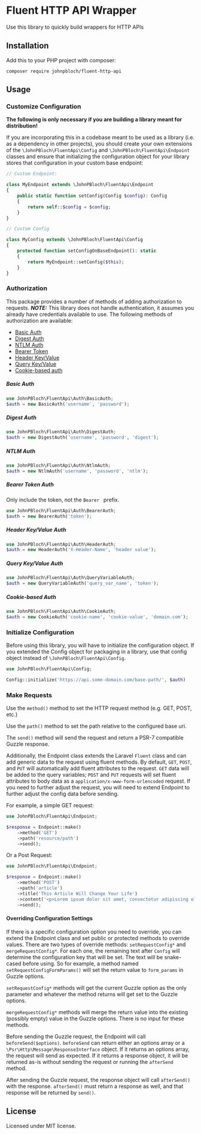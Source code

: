 # Fluent HTTP API Wrapper

Use this library to quickly build wrappers for HTTP APIs

## Installation

Add this to your PHP project with composer:

```shell
composer require johnpbloch/fluent-http-api
```

## Usage

### Customize Configuration

**The following is only necessary if you are building a library meant for distribution!**

If you are incorporating this in a codebase meant to be used as a library (i.e. as a dependency in other projects), you should create your own extensions of the `\JohnPBloch\FluentApi\Config` and `\JohnPBloch\FluentApi\Endpoint` classes and  ensure that initializing the configuration object for your library stores that configuration in your custom base endpoint:

```php
// Custom Endpoint:

class MyEndpoint extends \JohnPBloch\FluentApi\Endpoint
{
    public static function setConfig(Config $config): Config
    {
        return self::$config = $config;
    }
}

// Custom Config

class MyConfig extends \JohnPBloch\FluentApi\Config
{
    protected function setConfigOnBaseEndpoint(): static
    {
        return MyEndpoint::setConfig($this);
    }
}
```

### Authorization

This package provides a number of methods of adding authorization to requests. ***NOTE:*** This library does not handle authentication, it assumes you already have credentials available to use. The following methods of authorization are available:

- [Basic Auth](#basic-auth)
- [Digest Auth](#digest-auth)
- [NTLM Auth](#ntlm-auth)
- [Bearer Token](#bearer-token-auth)
- [Header Key/Value](#header-keyvalue-auth)
- [Query Key/Value](#query-keyvalue-auth)
- [Cookie-based auth](#cookie-based-auth)

##### Basic Auth

```php
use JohnPBloch\FluentApi\Auth\BasicAuth;
$auth = new BasicAuth('username', 'password');
```

##### Digest Auth

```php
use JohnPBloch\FluentApi\Auth\DigestAuth;
$auth = new DigestAuth('username', 'password', 'digest');
```

##### NTLM Auth

```php
use JohnPBloch\FluentApi\Auth\NtlmAuth;
$auth = new NtlmAuth('username', 'password', 'ntlm');
```

##### Bearer Token Auth

Only include the token, not the `Bearer ` prefix.

```php
use JohnPBloch\FluentApi\Auth\BearerAuth;
$auth = new BearerAuth('token');
```

##### Header Key/Value Auth

```php
use JohnPBloch\FluentApi\Auth\HeaderAuth;
$auth = new HeaderAuth('X-Header-Name', 'header value');
```

##### Query Key/Value Auth

```php
use JohnPBloch\FluentApi\Auth\QueryVariableAuth;
$auth = new QueryVariableAuth('query_var_name', 'token');
```

##### Cookie-based Auth

```php
use JohnPBloch\FluentApi\Auth\CookieAuth;
$auth = new CookieAuth('cookie-name', 'cookie-value', 'domain.com');
```

### Initialize Configuration

Before using this library, you will have to initialize the configuration object. If you extended the Config object for packaging in a library, use that config object instead of `\JohnPBloch\FluentApi\Config`.

```php
use JohnPBloch\FluentApi\Config;

Config::initialize('https://api.some-domain.com/base-path/', $auth)
```

### Make Requests

Use the `method()` method to set the HTTP request method (e.g. GET, POST, etc.)

Use the `path()` method to set the path relative to the configured base uri.

The `send()` method will send the request and return a PSR-7 compatible Guzzle response.

Additionally, the Endpoint class extends the Laravel `Fluent` class and can add generic data to the request using fluent methods. By default, `GET`, `POST`, and `PUT` will automatically add fluent attributes to the request. `GET` data will be added to the query variables; `POST` and `PUT` requests will set fluent attributes to body data as a `application/x-www-form-urlencoded` request. If you need to further adjust the request, you will need to extend Endpoint to further adjust the config data before sending.

For example, a simple GET request:

```php
use JohnPBloch\FluentApi\Endpoint;

$response = Endpoint::make()
    ->method('GET')
    ->path('resource/path')
    ->send();
```

Or a Post Request:

```php
use JohnPBloch\FluentApi\Endpoint;

$response = Endpoint::make()
    ->method('POST')
    ->path('article')
    ->title('This Article Will Change Your Life')
    ->content('<p>Lorem ipsum dolor sit amet, consectetur adipiscing elit. Quisque commodo lacus et justo dictum, in imperdiet metus sagittis. Integer vestibulum justo quis tortor venenatis, a tempus justo pulvinar. Duis feugiat id orci ac condimentum. Fusce pellentesque dapibus tempus. Nulla nisi turpis, luctus sit amet enim sed, vulputate malesuada erat. Quisque varius quam eget sapien lobortis, ut vulputate nisl elementum. Proin sollicitudin eu ipsum vel mattis.</p>')
    ->send();
```

#### Overriding Configuration Settings

If there is a specific configuration option you need to override, you can extend the Endpoint class and set public or protected methods to override values. There are two types of override methods: `setRequestConfig*` and `mergeRequestConfig*`. For each one, the remaining text after `Config` will determine the configuration key that will be set. The text will be snake-cased before using. So for example, a method named `setRequestConfigFormParams()` will set the return value to `form_params` in Guzzle options.

`setRequestConfig*` methods will get the current Guzzle option as the only parameter and whatever the method returns will get set to the Guzzle options.

`mergeRequestConfig*` methods will merge the return value into the existing (possibly empty) value in the Guzzle options. There is no input for these methods.

Before sending the Guzzle request, the Endpoint will call `beforeSend($options)`. `beforeSend` can return either an options array or a `\Psr\Http\Message\ResponseInterface` object. If it returns an options array, the request will send as expected. If it returns a response object, it will be returned as-is without sending the request or running the `afterSend` method.

After sending the Guzzle request, the response object will call `afterSend()` with the response. `afterSend()` must return a response as well, and that response will be returned by `send()`.

## License

Licensed under MIT license.
